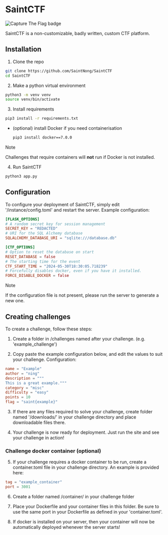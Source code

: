 # SaintCTF
![Capture The Flag badge](https://img.shields.io/badge/%F0%9F%9A%A9capture-the_flag-964ae2?style=for-the-badge&labelColor=121212)

SaintCTF is a non-customizable, badly written, custom CTF platform.

## Installation
1. Clone the repo
```bash
git clone https://github.com/SaintNong/SaintCTF
cd SaintCTF
```

2. Make a python virtual environment
```bash
python3 -m venv venv
source venv/bin/activate
```

3. Install requirements
```bash
pip3 install -r requirements.txt
```

   - (optional) install Docker if you need containerisation
     ```bash
     pip3 install docker==7.0.0
     ```
> [!NOTE]
> Challenges that require containers will **not** run if Docker is not installed.

4. Run SaintCTF
```bash
python3 app.py
```

## Configuration
To configure your deployment of SaintCTF, simply edit '/instance/config.toml' and restart the server.
Example configuration:
```toml
[FLASK_OPTIONS]
# A random secret key for session management
SECRET_KEY = "REDACTED"
# URI for the SQL Alchemy database
SQLALCHEMY_DATABASE_URI = "sqlite:///database.db"

[CTF_OPTIONS]
# Option to reset the database on start
RESET_DATABASE = false
# The starting time for the event
CTF_START_TIME = "2024-05-30T18:30:05.718239"
# Forcefully disables docker, even if you have it installed.
FORCE_DISABLE_DOCKER = false
```
> [!NOTE]
> If the configuration file is not present, please run the server to generate a new one.

## Creating challenges
To create a challenge, follow these steps:

1. Create a folder in /challenges named after your challenge. (e.g. 'example_challenge')

2. Copy paste the example configuration below, and edit the values to suit your challenge.
Configuration:
```toml
name = "Example"
author = "ning"
description = """
This is a great example."""
category = "misc"
difficulty = "easy"
points = 10
flag = "saint{example}"
```
3. If there are any files required to solve your challenge, create folder named '/downloads/' in your challenge directory and place downloadable files there.

4. Your challenge is now ready for deployment. Just run the site and see your challenge in action!

### Challenge docker container (optional)
5. If your challenge requires a docker container to be run, create a container.toml file in your challenge directory.
An example is provided here:
```toml
tag = "example_container"
port = 3001
```
6. Create a folder named /container/ in your challenge folder

7. Place your Dockerfile and your container files in this folder. Be sure to use the same port in your Dockerfile as defined in your 'container.toml'.

8. If docker is installed on your server, then your container will now be automatically deployed whenever the server starts!
